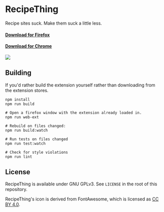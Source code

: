 # RecipeThing

Recipe sites suck. Make them suck a little less.

#### [Download for Firefox](https://addons.mozilla.org/en-US/firefox/addon/recipething/)
#### [Download for Chrome](https://chrome.google.com/webstore/detail/recipe-thing/omonbdfjebcopdfdkiaaajifkaelcohp)

![](https://i.imgur.com/hIRrrvF.gif)


## Building

If you'd rather build the extension yourself rather than downloading
from the extension stores.

    npm install
    npm run build

    # Open a firefox window with the extension already loaded in.
    npm run web-ext

    # Rebuild on files changed:
    npm run build:watch

    # Run tests on files changed
    npm run test:watch

    # Check for style violations
    npm run lint

## License

RecipeThing is available under GNU GPLv3. See `LICENSE` in the root of
this repository.

RecipeThing's icon is derived from FontAwesome, which is licensed as
[CC BY 4.0](https://creativecommons.org/licenses/by/4.0/).
